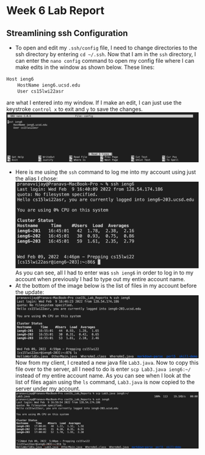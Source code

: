 # Week 6 Lab Report
## Streamlining ssh Configuration
* To open and edit my `.ssh/config` file, I need to change directories to the ssh directory by entering `cd ~/.ssh`. Now that I am in the `ssh` directory, I can enter the `nano config` command to open my config file where I can make edits in the window as shown below.
These lines: 
```
Host ieng6
    HostName ieng6.ucsd.edu
    User cs15lwi22asr
```
are what I entered into my window. If I make an edit, I can just use the keystroke `control x` to exit and `y` to save the changes.
![Image](Lab3-1.png)
* Here is me using the `ssh` command to log me into my account using just the alias I chose:
![Image](Lab3-2.png)
As you can see, all I had to enter was `ssh ieng6` in order to log in to my account when previously I had to type out my entire account name.
* At the bottom of the image below is the list of files in my account before the update:
![Image](Lab3-3.png)
Now from my client, I created a new java file `Lab3.java`. Now to copy this file over to the server, all I need to do is enter `scp Lab3.java ieng6:~/` instead of my entire account name. As you can see when I look at the list of files again using the `ls` command, `Lab3.java` is now copied to the server under my account.
![Image](Lab3-4.png)
